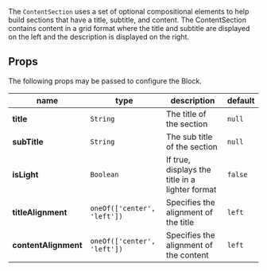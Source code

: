 
The `ContentSection` uses a set of optional compositional elements to help build sections that have a title, subtitle, and content.
The ContentSection contains content in a grid format where the title and subtitle are displayed on the left
and the description is displayed on the right.

## Props

The following props may be passed to configure the Block.

| name             | type                            | description                                      | default |
| ---------------- | ------------------------------- | ------------------------------------------------ | ------- |
| **title**            | `String`                    | The title of the section                         | `null`  |
| **subTitle**         | `String`                    | The sub title of the section                     | `null`  |
| **isLight**          | `Boolean`                   | If true, displays the title in a lighter format  | `false` |
| **titleAlignment**   | `oneOf(['center', 'left'])` | Specifies the alignment of the title             | `left`  |
| **contentAlignment** | `oneOf(['center', 'left'])` | Specifies the alignment of the content           | `left`  |

